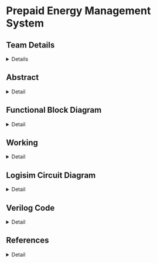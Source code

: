 # Prepaid Energy Management System

<!-- First Section -->
## Team Details
<details>
  <summary>Details</summary>
  
  > Semester: 3rd Sem B. Tech. CSE

  > Section: S1

  > Team ID: S1-T17

  > Member-1: Charuneya M, 231CS117, charuneyam.231cs117@nitk.edu.in

  > Member-2: Dhiya N, 231CS121, dhiyan.231cs121@nitk.edu.in

  > Member-3: Neha Chandrashekar, 231CS137, nehachandrashekar.231cs137@nitk.edu.in
</details>

<!-- Second Section -->
## Abstract
<details>
  <summary>Detail</summary>
  
### Motivation
   As global energy consumption continues to rise, efficient power management
   has become increasingly crucial in modern power distribution networks. Traditional energy
   metering systems suffer from issues such as human error in meter readings, delayed billing,
   and energy wastage. These inefficiencies lead to unnecessary costs for both consumers and
   providers, highlighting the need for smarter, more reliable solutions that promote energy conservation and reduce waste.
### Problem Statement
Prepaid smart energy management systems offer a solution to the
limitations of traditional metering by providing real-time energy monitoring, consumption
tracking, and a user-friendly prepaid model. This system allows users to pay for energy in
advance, helping to avoid the pitfalls of delayed billing and untraced consumption. In addition to promoting efficient energy use, prepaid systems reduce power theft and offer greater
transparency in electricity consumption, contributing to a more sustainable energy future.
### Features
This project focuses on designing a prepaid smart energy management system. By
utilizing digital components like comparators, registers, and flip-flops, the system ensures low
power consumption, fast data processing, and robust error handling. Key features include:
1. Real-time energy consumption tracking for accurate monitoring.
2. Prepaid mechanism to allow users to purchase electricity in advance.
3. Automatic activation after the free electricity limit is reached.
4. Displaying average consumption per day along with day-wise warning for limit crossing.
5. Regular alerts on credit exhaustion.
6. Alerts on how many more days credit will last with current usage pattern.
7. Modular design for easy implementation in residential and industrial environments.
This system provides an efficient and scalable solution for modern energy management.

</details>

## Functional Block Diagram
<details>
  <summary>Detail</summary>

  > Update the functional block diagram here.
</details>

<!-- Third Section -->
## Working
<details>
  <summary>Detail</summary>

  > Explain how your model works with the help of a functional table (compulsory) followed by the flowchart.
</details>

<!-- Fourth Section -->
## Logisim Circuit Diagram
<details>
  <summary>Detail</summary>

    > Update a neat logisim circuit diagram
</details>

<!-- Fifth Section -->
## Verilog Code
<details>
  <summary>Detail</summary>

  > Neatly update the Verilog code in code style only.
</details>

## References
<details>
  <summary>Detail</summary>
